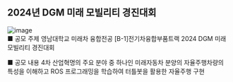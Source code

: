 ## 2024년 DGM 미래 모빌리티 경진대회 
![image](https://github.com/khw274/DGM-FM-2024/assets/125671828/12997c58-6fae-442f-a58c-fee7ebcd332c)  
■ 공모 주제
영남대학교 미래차 융합전공 [B-1]전기차융합부품트랙 2024 DGM 미래 모빌리티 경진대회

■ 공모 내용
4차 산업혁명의 주요 분야 중 하나인 미래자동차 분양의 자율주행차량의 특성을 이해하고 ROS 프로그래밍을 학습하여 터틀봇을 활용한 자율주행 구현

## 
